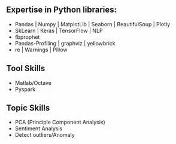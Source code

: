 ## Expertise in Python libraries:
- Pandas | Numpy | MatplotLib | Seaborn | BeautifulSoup | Plotly
- SkLearn | Keras | TensorFlow | NLP
- fbprophet
- Pandas-Profiling | graphviz | yellowbrick
- re | Warnings | Pillow

## Tool Skills
- Matlab/Octave
- Pyspark

## Topic Skills
- PCA (Principle Component Analysis)
- Sentiment Analysis
- Detect outliers/Anomaly
